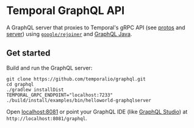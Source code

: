 # Temporal GraphQL API

A GraphQL server that proxies to Temporal's gRPC API (see [protos](https://github.com/temporalio/api/) and [server](https://github.com/temporalio/temporal)) using [`google/rejoiner`](https://github.com/google/rejoiner) and [GraphQL Java](https://www.graphql-java.com/).

## Get started

Build and run the GraphQL server:

```
git clone https://github.com/temporalio/graphql.git
cd graphql
./gradlew installDist
TEMPORAL_GRPC_ENDPOINT="localhost:7233" ./build/install/examples/bin/helloworld-graphqlserver
```

Open [localhost:8081](http://localhost:8081/) or point your GraphQL IDE (like [GraphQL Studio](https://studio.apollographql.com/sandbox/explorer)) at `http://localhost:8081/graphql`.